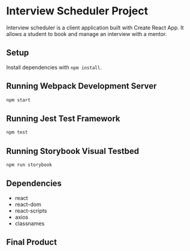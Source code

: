 # Interview Scheduler Project

Interview scheduler is a client application built with Create React App. It allows a student to book and manage an interview with a mentor.

## Setup

Install dependencies with `npm install`.

## Running Webpack Development Server

```sh
npm start
```

## Running Jest Test Framework

```sh
npm test
```

## Running Storybook Visual Testbed

```sh
npm run storybook
```

## Dependencies

* react
* react-dom
* react-scripts
* axios
* classnames

## Final Product




